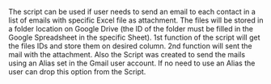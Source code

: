 The script can be used if user needs to send an email to each contact in a list of emails with specific Excel file as attachment. The files will be stored in a folder location on Google Drive (the ID of the folder must be filled in the Google Spreadsheet in the specific Sheet).
1st function of the script will get the files IDs and store them on desired column.
2nd function will sent the mail with the attachment.
Also the Script was created to send the mails using an Alias set in the Gmail user account. If no need to use an Alias the user can drop this option from the Script.

